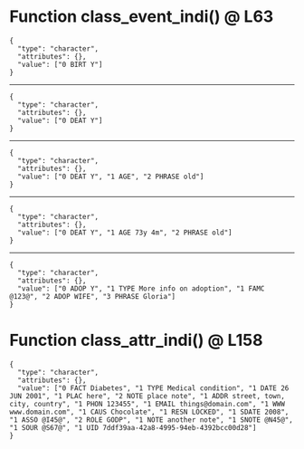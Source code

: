 # Function class_event_indi() @ L63

    {
      "type": "character",
      "attributes": {},
      "value": ["0 BIRT Y"]
    }

---

    {
      "type": "character",
      "attributes": {},
      "value": ["0 DEAT Y"]
    }

---

    {
      "type": "character",
      "attributes": {},
      "value": ["0 DEAT Y", "1 AGE", "2 PHRASE old"]
    }

---

    {
      "type": "character",
      "attributes": {},
      "value": ["0 DEAT Y", "1 AGE 73y 4m", "2 PHRASE old"]
    }

---

    {
      "type": "character",
      "attributes": {},
      "value": ["0 ADOP Y", "1 TYPE More info on adoption", "1 FAMC @123@", "2 ADOP WIFE", "3 PHRASE Gloria"]
    }

# Function class_attr_indi() @ L158

    {
      "type": "character",
      "attributes": {},
      "value": ["0 FACT Diabetes", "1 TYPE Medical condition", "1 DATE 26 JUN 2001", "1 PLAC here", "2 NOTE place note", "1 ADDR street, town, city, country", "1 PHON 123455", "1 EMAIL things@domain.com", "1 WWW www.domain.com", "1 CAUS Chocolate", "1 RESN LOCKED", "1 SDATE 2008", "1 ASSO @I45@", "2 ROLE GODP", "1 NOTE another note", "1 SNOTE @N45@", "1 SOUR @S67@", "1 UID 7ddf39aa-42a8-4995-94eb-4392bcc00d28"]
    }

